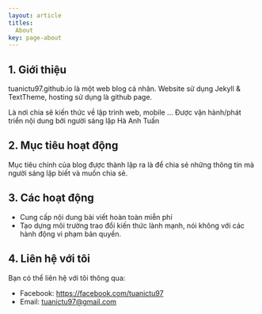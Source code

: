 ```yaml
---
layout: article
titles:
  About
key: page-about
---
```


## 1. Giới thiệu
tuanictu97.github.io là một web blog cá nhân. Website sử dụng Jekyll & TextTheme, hosting sử dụng là github page.

Là nơi chia sẽ kiến thức về lập trình web, mobile ... Được vận hành/phát triển nội dung bởi người sáng lập Hà Anh Tuấn

## 2. Mục tiêu hoạt động
Mục tiêu chính của blog được thành lập ra là để chia sẻ những thông tin mà người sáng lập biết và muốn chia sẻ.

## 3. Các hoạt động
- Cung cấp nội dung bài viết hoàn toàn miễn phí
- Tạo dựng môi trường trao đổi kiến thức lành mạnh, nói không với các hành động vi phạm bản quyền.

## 4. Liên hệ với tôi
Bạn có thể liên hệ với tôi thông qua:
- Facebook: https://facebook.com/tuanictu97
- Email: tuanictu97@gmail.com